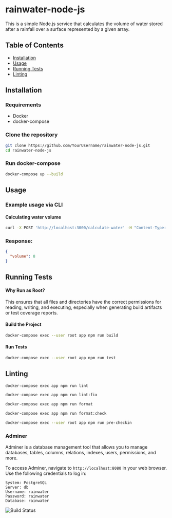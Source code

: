 # rainwater-node-js

This is a simple Node.js service that calculates the volume of water stored after a rainfall over a surface represented by a given array.

## Table of Contents

- [Installation](#installation)
- [Usage](#usage)
- [Running Tests](#running-tests)
- [Linting](#linting)

## Installation

### Requirements
* Docker
* docker-compose

### Clone the repository
```sh
git clone https://github.com/YourUsername/rainwater-node-js.git
cd rainwater-node-js
```

### Run docker-compose
```sh
docker-compose up --build
```

## Usage

### Example usage via CLI
#### Calculating water volume

```sh
curl -X POST 'http://localhost:3000/calculate-water' -H "Content-Type: application/json" -d '{"heights":[4, 1, 1, 0, 2, 3]}'
```
### Response:
```json
{
  "volume": 8
}
```
## Running Tests

#### Why Run as Root?
This ensures that all files and directories have the correct permissions for reading, writing, and executing, especially when generating build artifacts or test coverage reports.

#### Build the Project

```sh
docker-compose exec --user root app npm run build
```

#### Run Tests

```sh
docker-compose exec --user root app npm run test
```

## Linting
```sh
docker-compose exec app npm run lint
```
```sh
docker-compose exec app npm run lint:fix
```
```sh
docker-compose exec app npm run format
```
```sh
docker-compose exec app npm run format:check
```
```sh
docker-compose exec --user root app npm run pre-checkin
```

### Adminer
Adminer is a database management tool that allows you to manage databases, tables, columns, relations, indexes, users, permissions, and more.

To access Adminer, navigate to `http://localhost:8080` in your web browser. Use the following credentials to log in:
```
System: PostgreSQL
Server: db
Username: rainwater
Password: rainwater
Database: rainwater
```


![Build Status](https://github.com/TMichaelan/rainwater-node-js/actions/workflows/ci.yml/badge.svg)